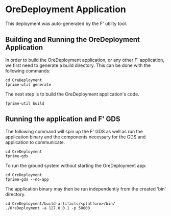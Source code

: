# OreDeployment Application

This deployment was auto-generated by the F' utility tool.

## Building and Running the OreDeployment Application

In order to build the OreDeployment application, or any other F´ application, we first need to generate a build directory. This can be done with the following commands:

```
cd OreDeployment
fprime-util generate
```

The next step is to build the OreDeployment application's code.
```
fprime-util build
```

## Running the application and F' GDS

The following command will spin up the F' GDS as well as run the application binary and the components necessary for the GDS and application to communicate.

```
cd OreDeployment
fprime-gds
```

To run the ground system without starting the OreDeployment app:
```
cd OreDeployment
fprime-gds --no-app
```

The application binary may then be run independently from the created 'bin' directory.

```
cd OreDeployment/build-artifacts/<platform>/bin/
./OreDeployment -a 127.0.0.1 -p 50000
```
